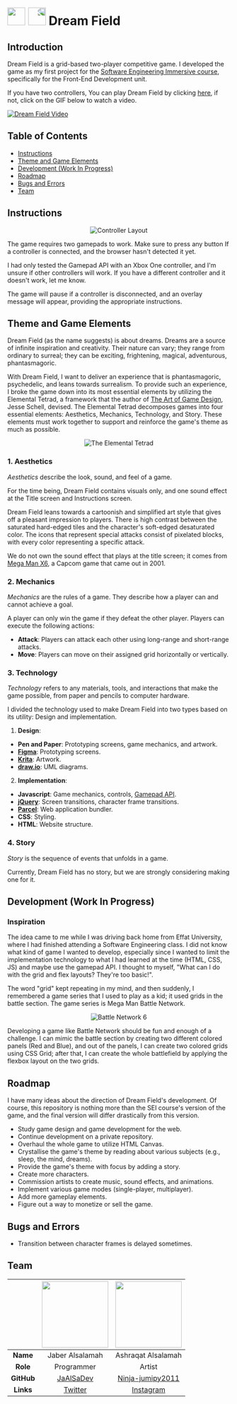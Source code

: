 # <img src="https://ga-dash.s3.amazonaws.com/production/assets/logo-9f88ae6c9c3871690e33280fcf557f33.png" height="40"/> <img src="Images\Blob\Blob Icon.png" height="40" style="transform: scaleX(-1);"/> Dream Field
## Introduction
Dream Field is a grid-based two-player competitive game. I developed the game as my first project for the [Software Engineering Immersive course](https://generalassemb.ly/education/software-engineering-immersive-remote), specifically for the Front-End Development unit.

If you have two controllers, You can play Dream Field by clicking <a href="https://jaalsadev.github.io/Dream-Field/" target="_blank">here</a>, if not, click on the GIF below to watch a video.

[![Dream Field Video](/Images/Screenshots/Dream-Field-Gameplay.gif)](https://www.youtube.com/watch?v=cC_-I8DO8Rk "Click here to watch a video!")


## Table of Contents
- [Instructions](#Instructions)
- [Theme and Game Elements](#Theme-and-Game-Elements)
- [Development (Work In Progress)](#Development-(Work-In-Progress))
- [Roadmap](#Roadmap)
- [Bugs and Errors](#Bugs-and-Errors)
- [Team](#Team)

## Instructions
<p align="center">
<img alt="Controller Layout" src="./Images/Screenshots/Controller_Layout.PNG" />
</p>

The game requires two gamepads to work. Make sure to press any button If a controller is connected, and the browser hasn't detected it yet.

I had only tested the Gamepad API with an Xbox One controller, and I'm unsure if other controllers will work. If you have a different controller and it doesn't work, let me know.

The game will pause if a controller is disconnected, and an overlay message will appear, providing the appropriate instructions.




## Theme and Game Elements
Dream Field (as the name suggests) is about dreams. Dreams are a source of infinite inspiration and creativity. Their nature can vary; they range from ordinary to surreal; they can be exciting, frightening, magical, adventurous, phantasmagoric. 

With Dream Field, I want to deliver an experience that is phantasmagoric, psychedelic, and leans towards surrealism. To provide such an experience, I broke the game down into its most essential elements by utilizing the Elemental Tetrad, a framework that the author of [The Art of Game Design](https://www.amazon.com/Art-Game-Design-Lenses-Third/dp/1138632058), Jesse Schell, devised. The Elemental Tetrad decomposes games into four essential elements: Aesthetics, Mechanics, Technology, and Story. These elements must work together to support and reinforce the game's theme as much as possible.

<p align="center">
    <img alt="The Elemental Tetrad" src=".\Images\Screenshots\The-Elemental-Tetrad.jpg"/>
</p>


### 1. Aesthetics
*Aesthetics* describe the look, sound, and feel of a game.

For the time being, Dream Field contains visuals only, and one sound effect at the Title screen and Instructions screen. 

Dream Field leans towards a cartoonish and simplified art style that gives off a pleasant impression to players. There is high contrast between the saturated hard-edged tiles and the character's soft-edged desaturated color. The icons that represent special attacks consist of pixelated blocks, with every color representing a specific attack.

We do not own the sound effect that plays at the title screen; it comes from [Mega Man X6](https://en.wikipedia.org/wiki/Mega_Man_X6), a Capcom game that came out in 2001.


### 2. Mechanics
*Mechanics* are the rules of a game. They describe how a player can and cannot achieve a goal.

A player can only win the game if they defeat the other player. Players can execute the following actions:
* **Attack**: Players can attack each other using long-range and short-range attacks.
* **Move**: Players can move on their assigned grid horizontally or vertically.

### 3. Technology
*Technology* refers to any materials, tools, and interactions that make the game possible, from paper and pencils to computer hardware.

I divided the technology used to make Dream Field into two types based on its utility: Design and implementation.

1. **Design**: 
 * **Pen and Paper**: Prototyping screens, game mechanics, and artwork.
 * [**Figma**](https://www.figma.com/): Prototyping screens.
 * [**Krita**](https://krita.org/en/): Artwork.
 * [**draw.io**](https://drawio-app.com/): UML diagrams.
 
2. **Implementation**:
 * **Javascript**: Game mechanics, controls, [Gamepad API](https://developer.mozilla.org/en-US/docs/Web/API/Gamepad_API/Using_the_Gamepad_API "Gamepad API").
 * [**jQuery**](https://jquery.com/ "**jQuery**"): Screen transitions, character frame transitions.
 * [**Parcel**](https://parceljs.org/): Web application bundler.
 * **CSS**: Styling.
 * **HTML**: Website structure.

### 4. Story
*Story* is the sequence of events that unfolds in a game.

Currently, Dream Field has no story, but we are strongly considering making one for it.


## Development (Work In Progress)
### Inspiration
The idea came to me while I was driving back home from Effat University, where I had finished attending a Software Engineering class. I did not know what kind of game I wanted to develop, especially since I wanted to limit the implementation technology to what I had learned at the time (HTML, CSS, JS) and maybe use the gamepad API. I thought to myself, "What can I do with the grid and flex layouts? They're too basic!". 

The word "grid" kept repeating in my mind, and then suddenly, I remembered a game series that I used to play as a kid; it used grids in the battle section. The game series is Mega Man Battle Network. 
<p align="center">
    <img alt="Battle Network 6" src="./Images/Screenshots/Mega-Man-Battle-Network-6.gif">
</p>
Developing a game like Battle Network should be fun and enough of a challenge. I can mimic the battle section by creating two different colored panels (Red and Blue), and out of the panels, I can create two colored grids using CSS Grid; after that, I can create the whole battlefield by applying the flexbox layout on the two grids.

## Roadmap
I have many ideas about the direction of Dream Field's development. Of course, this repository is nothing more than the SEI course's version of the game, and the final version will differ drastically from this version.

* Study game design and game development for the web.
* Continue development on a private repository.
* Overhaul the whole game to utilize HTML Canvas.
* Crystallise the game's theme by reading about various subjects (e.g., sleep, the mind, dreams).
* Provide the game's theme with focus by adding a story.
* Create more characters.
* Commission artists to create music, sound effects, and animations.
* Implement various game modes (single-player, multiplayer).
* Add more gameplay elements.
* Figure out a way to monetize or sell the game.

## Bugs and Errors
* Transition between character frames is delayed sometimes.

## Team
||<img src="https://avatars.githubusercontent.com/JaAlSaDev" height="150" width="150"/>|<img src="https://avatars.githubusercontent.com/Ninja-jumipy2011" height="150" width="150"/>|
| :---: | :---: | :---: |
|**Name** |Jaber Alsalamah|Ashraqat Alsalamah|
|**Role**|Programmer|Artist|
|**GitHub**|<a href="https://github.com/JaAlSaDev">JaAlSaDev</a>|<a href="https://github.com/Ninja-jumipy2011">Ninja-jumipy2011</a>|
|**Links**|<a href="https://twitter.com/JaAlSaDev">Twitter</a>|<a href="https://www.instagram.com/ninja_jumipy2011/">Instagram</a>|



